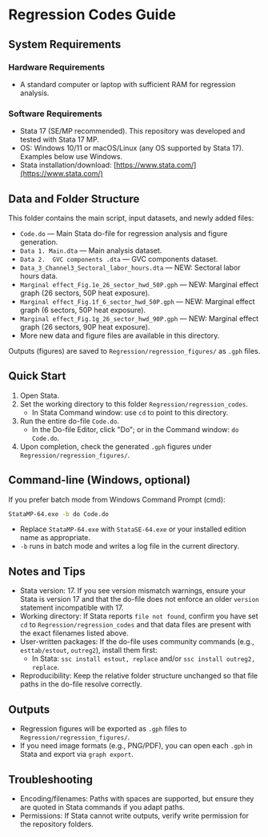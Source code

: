 # Regression Codes Guide

## System Requirements

### Hardware Requirements

- A standard computer or laptop with sufficient RAM for regression analysis.

### Software Requirements

- Stata 17 (SE/MP recommended). This repository was developed and tested with Stata 17 MP.
- OS: Windows 10/11 or macOS/Linux (any OS supported by Stata 17). Examples below use Windows.
- Stata installation/download: [https://www.stata.com/](https://www.stata.com/)


## Data and Folder Structure

This folder contains the main script, input datasets, and newly added files:

- `Code.do` — Main Stata do-file for regression analysis and figure generation.
- `Data 1. Main.dta` — Main analysis dataset.
- `Data 2.  GVC components .dta` — GVC components dataset.
- `Data_3_Channel3_Sectoral_labor_hours.dta` — NEW: Sectoral labor hours data.
- `Marginal effect_Fig.1e_26_sector_hwd_50P.gph` — NEW: Marginal effect graph (26 sectors, 50P heat exposure).
- `Marginal effect_Fig.1f_6_sector_hwd_50P.gph` — NEW: Marginal effect graph (6 sectors, 50P heat exposure).
- `Marginal effect_Fig.1g_26_sector_hwd_90P.gph` — NEW: Marginal effect graph (26 sectors, 90P heat exposure).
- More new data and figure files are available in this directory.

Outputs (figures) are saved to `Regression/regression_figures/` as `.gph` files.

## Quick Start

1. Open Stata.
2. Set the working directory to this folder `Regression/regression_codes`.
   - In Stata Command window: use `cd` to point to this directory.
3. Run the entire do-file `Code.do`.
   - In the Do-file Editor, click "Do"; or in the Command window: `do Code.do`.
4. Upon completion, check the generated `.gph` figures under `Regression/regression_figures/`.

## Command-line (Windows, optional)

If you prefer batch mode from Windows Command Prompt (cmd):

```bat
StataMP-64.exe -b do Code.do
```

- Replace `StataMP-64.exe` with `StataSE-64.exe` or your installed edition name as appropriate.
- `-b` runs in batch mode and writes a log file in the current directory.

## Notes and Tips

- Stata version: 17. If you see version mismatch warnings, ensure your Stata is version 17 and that the do-file does not enforce an older `version` statement incompatible with 17.
- Working directory: If Stata reports `file not found`, confirm you have set `cd` to `Regression/regression_codes` and that data files are present with the exact filenames listed above.
- User-written packages: If the do-file uses community commands (e.g., `esttab/estout`, `outreg2`), install them first:
  - In Stata: `ssc install estout, replace` and/or `ssc install outreg2, replace`.
- Reproducibility: Keep the relative folder structure unchanged so that file paths in the do-file resolve correctly.

## Outputs

- Regression figures will be exported as `.gph` files to `Regression/regression_figures/`.
- If you need image formats (e.g., PNG/PDF), you can open each `.gph` in Stata and export via `graph export`.

## Troubleshooting

- Encoding/filenames: Paths with spaces are supported, but ensure they are quoted in Stata commands if you adapt paths.
- Permissions: If Stata cannot write outputs, verify write permission for the repository folders.
